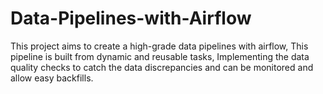 # Data-Pipelines-with-Airflow
This project aims to create a high-grade data pipelines with airflow, This pipeline is built from dynamic and reusable tasks, Implementing the data quality checks to catch the data discrepancies and can be monitored and allow easy backfills. 
